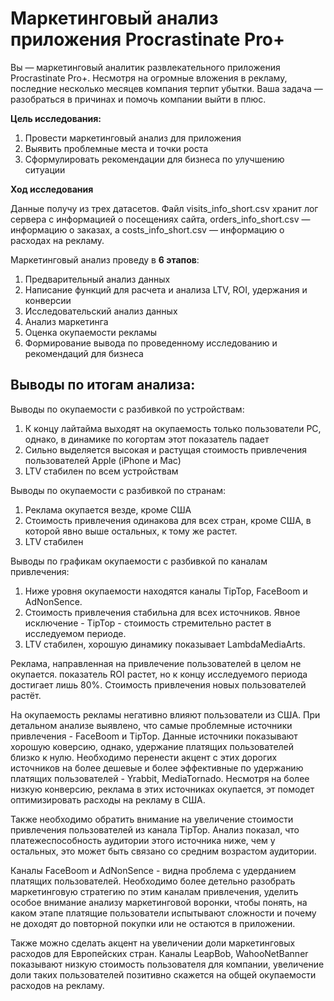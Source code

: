 # Маркетинговый анализ приложения Procrastinate Pro+

Вы — маркетинговый аналитик развлекательного приложения Procrastinate Pro+. Несмотря на огромные вложения в рекламу, последние несколько месяцев компания терпит убытки. Ваша задача — разобраться в причинах и помочь компании выйти в плюс.


**Цель исследования:**
1) Провести маркетинговый анализ для приложения
2) Выявить проблемные места и точки роста
3) Сформулировать рекомендации для бизнеса по улучшению ситуации

**Ход исследования**


Данные получу из трех датасетов. Файл visits_info_short.csv хранит лог сервера с информацией о посещениях сайта, orders_info_short.csv — информацию о заказах, а costs_info_short.csv — информацию о расходах на рекламу.


Маркетинговый анализ проведу в **6 этапов**:
1) Предварительный анализ данных
2) Написание функций для расчета и анализа LTV, ROI, удержания и конверсии
3) Исследовательский анализ данных
4) Анализ маркетинга
5) Оценка окупаемости рекламы
6) Формирование вывода по проведенному исследованию и рекомендаций для бизнеса

## Выводы по итогам анализа:
Выводы по окупаемости с разбивкой по устройствам:
1) К концу лайтайма выходят на окупаемость только пользователи PC, однако, в динамике по когортам этот показатель падает
2) Сильно выделяется высокая и растущая стоимость привлечения пользователей Apple (iPhone и Мас)
3) LTV стабилен по всем устройствам

Выводы по окупаемости с разбивкой по странам:
1) Реклама окупается везде, кроме США
2) Стоимость привлечения одинакова для всех стран, кроме США, в которой явно выше остальных, к тому же растет.
3) LTV стабилен


Выводы по графикам окупаемости с разбивкой по каналам привлечения:
1) Ниже уровня окупаемости находятся каналы TipTop, FaceBoom и AdNonSence.
2) Стоимость привлечения стабильна для всех источников. Явное исключение - TipTop - стоимость стремительно растет в исследуемом периоде.
3) LTV стабилен, хорошую динамику показывает LambdaMediaArts.

Реклама, направленная на привлечение пользователей в целом не окупается. показатель ROI растет, но к концу исследуемого периода достигает лишь 80%. Стоимость привлечения новых пользователей растёт.

На окупаемость рекламы негативно влияют пользователи из США. При детальном анализе выявлено, что самые проблемные источники привлечения - FaceBoom и TipTop. Данные источники показывают хорошую коверсию, однако, удержание платящих пользователей близко к нулю. Необходимо перенести акцент с этих дорогих источников на более дешевые и более эффективные по удержанию платящих пользователей - Yrabbit, MediaTornado. Несмотря на более низкую конверсию, реклама в этих источниках окупается, эт помодет оптимизировать расходы на рекламу в США.

Также необходимо обратить внимание на увеличение стоимости привлечения пользователей из канала TipTop. Анализ показал, что платежеспособность аудитории этого источника ниже, чем у остальных, это может быть связано со средним возрастом аудитории. 

Каналы FaceBoom и AdNonSence - видна проблема с удерданием платящих пользователей. Необходимо более детельно разобрать маркетинговую стратегию по этим каналам привлечения, уделить особое внимание анализу маркетинговой воронки, чтобы понять, на каком этапе платящие пользователи испытывают сложности и почему не доходят до повторной покупки или не остаются в приложении.

Также можно сделать акцент на увеличении доли маркетинговых расходов для Европейских стран. Каналы LeapBob, WahooNetBanner показывают низкую стоимость пользователя для компании, увеличение доли таких пользователей позитивно скажется на общей окупаемости расходов на рекламу.

